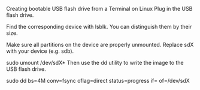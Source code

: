 Creating bootable USB flash drive from a Terminal on Linux 
Plug in the USB flash drive.

Find the corresponding device with lsblk. You can distinguish them by their size.

Make sure all partitions on the device are properly unmounted. Replace sdX with your device (e.g. sdb).

sudo umount /dev/sdX*
Then use the dd utility to write the image to the USB flash drive.

sudo dd bs=4M conv=fsync oflag=direct status=progress if=<path-to-image> of=/dev/sdX
